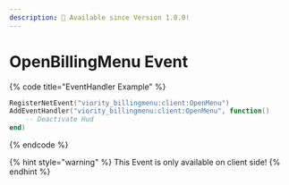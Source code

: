 ```yaml
---
description: 🔧 Available since Version 1.0.0!
---
```


# OpenBillingMenu Event

{% code title="EventHandler Example" %}
```lua
RegisterNetEvent("viority_billingmenu:client:OpenMenu")
AddEventHandler("viority_billingmenu:client:OpenMenu", function()
    -- Deactivate Hud
end)
```
{% endcode %}

{% hint style="warning" %}
This Event is only available on client side!
{% endhint %}
